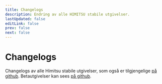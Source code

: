 ```yaml
---
title: Changelogs
description: Endring av alle HIMITSU stabile utgivelser.
lastUpdated: false
editLink: false
prev: false
next: false
---
```


# Changelogs

Changelogs av alle Himitsu stabile utgivelser, som også er tilgjengelige [på github](https://github.com/RepoDevil/Himitsu/releases). Betautgivelser kan sees [på github](https://github.com/RepoDevil/TsubakiBuilder/releases).

<ChangelogsList />
